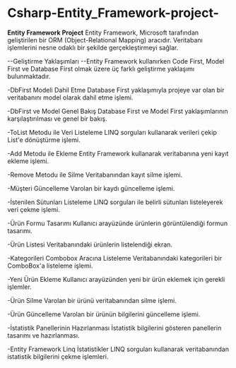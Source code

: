 # Csharp-Entity_Framework-project-

**Entity Framework Project**
Entity Framework, Microsoft tarafından geliştirilen bir ORM (Object-Relational Mapping) aracıdır. Veritabanı işlemlerini nesne odaklı bir şekilde gerçekleştirmeyi sağlar.

--Geliştirme Yaklaşımları
--Entity Framework kullanırken Code First, Model First ve Database First olmak üzere üç farklı geliştirme yaklaşımı bulunmaktadır.

-DbFirst Modeli Dahil Etme
Database First yaklaşımıyla projeye var olan bir veritabanını model olarak dahil etme işlemi.

-DbFirst ve Model Genel Bakış
Database First ve Model First yaklaşımlarının karşılaştırılması ve genel bir bakış.

-ToList Metodu ile Veri Listeleme
LINQ sorguları kullanarak verileri çekip List'e dönüştürme işlemi.

-Add Metodu ile Ekleme
Entity Framework kullanarak veritabanına yeni kayıt ekleme işlemi.

-Remove Metodu ile Silme
Veritabanından kayıt silme işlemi.

-Müşteri Güncelleme
Varolan bir kaydı güncelleme işlemi.

-İstenilen Sütunları Listeleme
LINQ sorguları ile belirli sütunları listeleyerek veri çekme işlemi.

-Ürün Formu Tasarımı
Kullanıcı arayüzünde ürünlerin görüntülendiği formun tasarımı.

-Ürün Listesi
Veritabanındaki ürünlerin listelendiği ekran.

-Kategorileri Combobox Aracına Listeleme
Veritabanındaki kategorileri bir ComboBox'a listeleme işlemi.

-Yeni Ürün Ekleme
Kullanıcı arayüzünden yeni bir ürün eklemek için gerekli işlemler.

-Ürün Silme
Varolan bir ürünü veritabanından silme işlemi.

-Ürün Güncelleme
Varolan bir ürünün bilgilerini güncelleme işlemi.

-İstatistik Panellerinin Hazırlanması
İstatistik bilgilerini gösteren panellerin tasarımı ve hazırlanması.

-Entity Framework Linq İstatistikler
LINQ sorguları kullanarak veritabanından istatistik bilgilerini çekme işlemleri.

